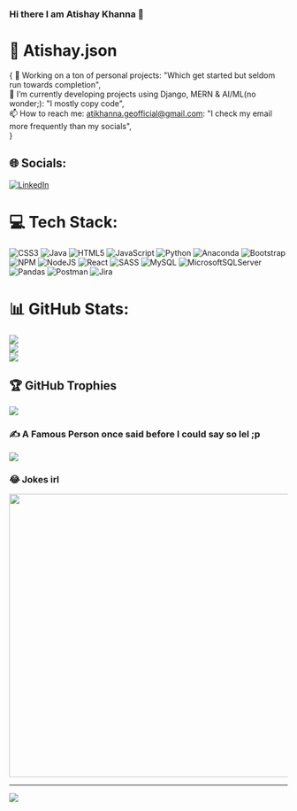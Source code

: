### Hi there I am Atishay Khanna 👋

# 💫 Atishay.json
{
 🔭 Working on a ton of personal projects: "Which get started but seldom run towards completion",
 <br>
 🌱 I’m currently developing projects using Django, MERN & AI/ML(no wonder;): "I mostly copy code",
  <br>
 📫 How to reach me: atikhanna.geofficial@gmail.com: "I check my email more frequently than my socials",
  <br>
}


## 🌐 Socials:
[![LinkedIn](https://img.shields.io/badge/LinkedIn-%230077B5.svg?logo=linkedin&logoColor=white)]([https://linkedin.com/in/fahim-imtiaz/](https://www.linkedin.com/in/atishay-khanna/)) 

# 💻 Tech Stack:
![CSS3](https://img.shields.io/badge/css3-%231572B6.svg?style=for-the-badge&logo=css3&logoColor=white) ![Java](https://img.shields.io/badge/java-%23ED8B00.svg?style=for-the-badge&logo=java&logoColor=white) ![HTML5](https://img.shields.io/badge/html5-%23E34F26.svg?style=for-the-badge&logo=html5&logoColor=white) ![JavaScript](https://img.shields.io/badge/javascript-%23323330.svg?style=for-the-badge&logo=javascript&logoColor=%23F7DF1E) ![Python](https://img.shields.io/badge/python-3670A0?style=for-the-badge&logo=python&logoColor=ffdd54) ![Anaconda](https://img.shields.io/badge/Anaconda-%2344A833.svg?style=for-the-badge&logo=anaconda&logoColor=white) ![Bootstrap](https://img.shields.io/badge/bootstrap-%23563D7C.svg?style=for-the-badge&logo=bootstrap&logoColor=white)  ![NPM](https://img.shields.io/badge/NPM-%23000000.svg?style=for-the-badge&logo=npm&logoColor=white) ![NodeJS](https://img.shields.io/badge/node.js-6DA55F?style=for-the-badge&logo=node.js&logoColor=white) ![React](https://img.shields.io/badge/react-%2320232a.svg?style=for-the-badge&logo=react&logoColor=%2361DAFB) ![SASS](https://img.shields.io/badge/SASS-hotpink.svg?style=for-the-badge&logo=SASS&logoColor=white) ![MySQL](https://img.shields.io/badge/mysql-%2300f.svg?style=for-the-badge&logo=mysql&logoColor=white) ![MicrosoftSQLServer](https://img.shields.io/badge/Microsoft%20SQL%20Sever-CC2927?style=for-the-badge&logo=microsoft%20sql%20server&logoColor=white) ![Pandas](https://img.shields.io/badge/pandas-%23150458.svg?style=for-the-badge&logo=pandas&logoColor=white) ![Postman](https://img.shields.io/badge/Postman-FF6C37?style=for-the-badge&logo=postman&logoColor=white) ![Jira](https://img.shields.io/badge/jira-%230A0FFF.svg?style=for-the-badge&logo=jira&logoColor=white)
# 📊 GitHub Stats:
![](https://github-readme-stats.vercel.app/api?username=officialjunglee&theme=synthwave&hide_border=false&include_all_commits=true&count_private=true)<br/>
![](https://github-readme-streak-stats.herokuapp.com/?user=officialjunglee&theme=synthwave&hide_border=false)<br/>
![](https://github-readme-stats.vercel.app/api/top-langs/?username=officialjunglee&theme=synthwave&hide_border=false&include_all_commits=true&count_private=true&layout=compact)

## 🏆 GitHub Trophies
![](https://github-profile-trophy.vercel.app/?username=officialjunglee&theme=tokyonight&no-frame=false&no-bg=false&margin-w=4)

### ✍️ A Famous Person once said before I could say so lel ;p
![](https://quotes-github-readme.vercel.app/api?type=horizontal&theme=radical)

### 😂 Jokes irl
<img src="https://random-memer.herokuapp.com/" width="512px"/>

---
[![](https://visitcount.itsvg.in/api?id=officialjunglee&icon=2&color=12)](https://visitcount.itsvg.in)

